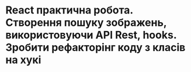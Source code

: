# React практична робота. Створення пошуку зображень, використовуючи API Rest, hooks. Зробити рефакторінг коду з класів на хукі
